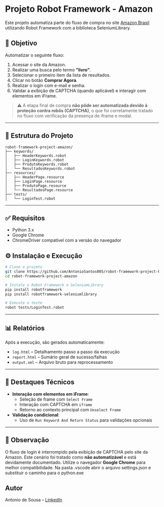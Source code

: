 
# Projeto Robot Framework - Amazon

Este projeto automatiza parte do fluxo de compra no site [Amazon Brasil](https://www.amazon.com.br/) utilizando Robot Framework com a biblioteca SeleniumLibrary.

## 🔎 Objetivo

Automatizar o seguinte fluxo:

1. Acessar o site da Amazon.
2. Realizar uma busca pelo termo **"livro"**.
3. Selecionar o primeiro item da lista de resultados.
4. Clicar no botão **Comprar Agora**.
5. Realizar o login com e-mail e senha.
6. Validar a exibição de CAPTCHA (quando aplicável) e interagir com elementos em iFrame.

> ⚠️ A etapa final de compra **não pôde ser automatizada devido à proteção contra robôs (CAPTCHA)**, o que foi corretamente tratado no fluxo com verificação da presença de iframe e modal.

---

## 📂 Estrutura do Projeto

```
robot-framework-project-amazon/
├── keywords/
│   ├── HeaderKeywords.robot
│   ├── LoginKeywords.robot
│   ├── ProdutoKeywords.robot
│   └── ResultadosKeywords.robot
├── resources/
│   ├── HeaderPage.resource
│   ├── LoginPage.resource
│   ├── ProdutoPage.resource
│   └── ResultadosPage.resource
├── tests/
│   └── LoginTest.robot
```

---

## ✅ Requisitos

- Python 3.x
- Google Chrome
- ChromeDriver compatível com a versão do navegador

## ⚙️ Instalação e Execução

```bash
# Clone o projeto
git clone https://github.com/AntonioSantos005/robot-framework-project-kabum.git
cd robot-framework-project-amazon

# Instale o Robot Framework e SeleniumLibrary
pip install robotframework
pip install robotframework-seleniumlibrary

# Execute o teste
robot tests/LoginTest.robot
```

---

## 📊 Relatórios

Após a execução, são gerados automaticamente:

- `log.html` – Detalhamento passo a passo da execução
- `report.html` – Sumário geral de sucesso/falhas
- `output.xml` – Arquivo bruto para reprocessamento

---

## 📌 Destaques Técnicos

- **Interação com elementos em iFrame**:
  - Seleção de frame com `Select Frame`
  - Interação com CAPTCHA em `iframe`
  - Retorno ao contexto principal com `Unselect Frame`
- **Validação condicional**:
  - Uso de `Run Keyword And Return Status` para validações opcionais

---

## 🔐 Observação

O fluxo de login é interrompido pela exibição de CAPTCHA pelo site da Amazon. Este cenário foi tratado como **não automatizável** e está devidamente documentado.
Utilize o navegador **Google Chrome** para melhor compatibilidade.
Na pasta .vscode abrir o arquivo settings.json e substituir o caminho para o python.exe

## Autor

Antonio de Sousa – [LinkedIn](https://www.linkedin.com/in/antoniosousas/)
